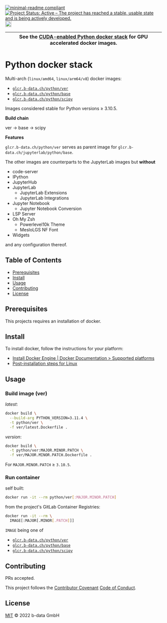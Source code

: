 [![minimal-readme compliant](https://img.shields.io/badge/readme%20style-minimal-brightgreen.svg)](https://github.com/RichardLitt/standard-readme/blob/master/example-readmes/minimal-readme.md) [![Project Status: Active – The project has reached a stable, usable state and is being actively developed.](https://www.repostatus.org/badges/latest/active.svg)](https://www.repostatus.org/#active) <a href="https://liberapay.com/benz0li/donate"><img src="https://liberapay.com/assets/widgets/donate.svg" alt="Donate using Liberapay" height="20"></a>

| See the [CUDA-enabled Python docker stack](CUDA.md) for GPU accelerated docker images. |
|----------------------------------------------------------------------------------------|

# Python docker stack

Multi-arch (`linux/amd64`, `linux/arm64/v8`) docker images:

* [`glcr.b-data.ch/python/ver`](https://gitlab.b-data.ch/python/ver/container_registry)
* [`glcr.b-data.ch/python/base`](https://gitlab.b-data.ch/python/base/container_registry)
* [`glcr.b-data.ch/python/scipy`](https://gitlab.b-data.ch/python/scipy/container_registry)

Images considered stable for Python versions ≥ 3.10.5.

**Build chain**

ver → base → scipy

**Features**

`glcr.b-data.ch/python/ver` serves as parent image for
`glcr.b-data.ch/jupyterlab/python/base`.

The other images are counterparts to the JupyterLab images but **without**

* code-server
* IPython
* JupyterHub
* JupyterLab
  * JupyterLab Extensions
  * JupyterLab Integrations
* Jupyter Notebook
  * Jupyter Notebook Conversion
* LSP Server
* Oh My Zsh
  * Powerlevel10k Theme
  * MesloLGS NF Font
* Widgets

and any configuration thereof.

## Table of Contents

* [Prerequisites](#prerequisites)
* [Install](#install)
* [Usage](#usage)
* [Contributing](#contributing)
* [License](#license)

## Prerequisites

This projects requires an installation of docker.

## Install

To install docker, follow the instructions for your platform:

* [Install Docker Engine | Docker Documentation > Supported platforms](https://docs.docker.com/engine/install/#supported-platforms)
* [Post-installation steps for Linux](https://docs.docker.com/engine/install/linux-postinstall/)

## Usage

### Build image (ver)

*latest*:

```bash
docker build \
  --build-arg PYTHON_VERSION=3.11.4 \
  -t python/ver \
  -f ver/latest.Dockerfile .
```

*version*:

```bash
docker build \
  -t python/ver:MAJOR.MINOR.PATCH \
  -f ver/MAJOR.MINOR.PATCH.Dockerfile .
```

For `MAJOR.MINOR.PATCH` ≥ `3.10.5`.

### Run container

self built:

```bash
docker run -it --rm python/ver[:MAJOR.MINOR.PATCH]
```

from the project's GitLab Container Registries:

```bash
docker run -it --rm \
  IMAGE[:MAJOR[.MINOR[.PATCH]]]
```

`IMAGE` being one of

* [`glcr.b-data.ch/python/ver`](https://gitlab.b-data.ch/python/ver/container_registry)
* [`glcr.b-data.ch/python/base`](https://gitlab.b-data.ch/python/base/container_registry)
* [`glcr.b-data.ch/python/scipy`](https://gitlab.b-data.ch/python/scipy/container_registry)

## Contributing

PRs accepted.

This project follows the
[Contributor Covenant](https://www.contributor-covenant.org)
[Code of Conduct](CODE_OF_CONDUCT.md).

## License

[MIT](LICENSE) © 2022 b-data GmbH
